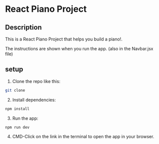 <!-- README explains how to set up & run vite react project -->

# React Piano Project

## Description

This is a React Piano Project that helps you build a piano!.

The instructions are shown when you run the app. (also in the Navbar.jsx file)

## setup

1. Clone the repo like this:

```bash
git clone
```

2. Install dependencies:

```bash
npm install
```

3. Run the app:

```bash
npm run dev
```

4. CMD-Click on the link in the terminal to open the app in your browser.
